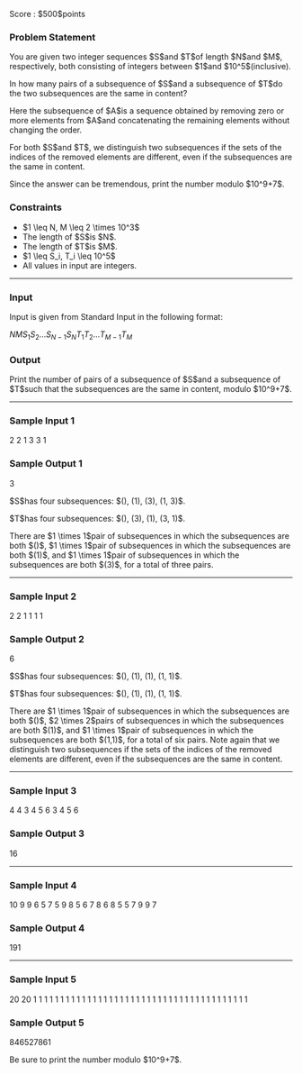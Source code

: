 
<div>

<span>

<span>

<p>
Score : $500$points
</p>

<div>

<section>

### **Problem Statement**

<p>
You are given two integer sequences $S$and $T$of length $N$and $M$, respectively, both consisting of integers between $1$and $10^5$(inclusive).
</p>

<p>
In how many pairs of a subsequence of $S$and a subsequence of $T$do the two subsequences are the same in content?
</p>

<p>
Here the subsequence of $A$is a sequence obtained by removing zero or more elements from $A$and concatenating the remaining elements without changing the order.
</p>

<p>
For both $S$and $T$, we distinguish two subsequences if the sets of the indices of the removed elements are different, even if the subsequences are the same in content.
</p>

<p>
Since the answer can be tremendous, print the number modulo $10^9+7$.
</p>

</section>

</div>

<div>

<section>

### **Constraints**

<ul>

<li>
$1 \leq N, M \leq 2 \times 10^3$
</li>

<li>
The length of $S$is $N$.
</li>

<li>
The length of $T$is $M$.     
</li>

<li>
$1 \leq S_i, T_i \leq 10^5$
</li>

<li>
All values in input are integers.
</li>

</ul>

</section>

</div>

---

<div>

<div>

<section>

### **Input**

<p>
Input is given from Standard Input in the following format:
</p>

<div>

$N$$M$$S_1$$S_2$$...$$S_{N-1}$$S_{N}$$T_1$$T_2$$...$$T_{M-1}$$T_{M}$
</div>

</section>

</div>

<div>

<section>

### **Output**

<p>
Print the number of pairs of a subsequence of $S$and a subsequence of $T$such that the subsequences are the same in content, modulo $10^9+7$.
</p>

</section>

</div>

</div>

---

<div>

<section>

### **Sample Input 1**

<div>

2 2
1 3
3 1

</div>

</section>

</div>

<div>

<section>

### **Sample Output 1**

<div>

3

</div>

<p>
$S$has four subsequences: $(), (1), (3), (1, 3)$.
</p>

<p>
$T$has four subsequences: $(), (3), (1), (3, 1)$.
</p>

<p>
There are $1 \times 1$pair of subsequences in which the subsequences are both $()$, $1 \times 1$pair of subsequences in which the subsequences are both $(1)$, and $1 \times 1$pair of subsequences in which the subsequences are both $(3)$, for a total of three pairs.
</p>

</section>

</div>

---

<div>

<section>

### **Sample Input 2**

<div>

2 2
1 1
1 1

</div>

</section>

</div>

<div>

<section>

### **Sample Output 2**

<div>

6

</div>

<p>
$S$has four subsequences: $(), (1), (1), (1, 1)$.
</p>

<p>
$T$has four subsequences: $(), (1), (1), (1, 1)$.
</p>

<p>
There are $1 \times 1$pair of subsequences in which the subsequences are both $()$, $2 \times 2$pairs of subsequences in which the subsequences are both $(1)$, and $1 \times 1$pair of subsequences in which the subsequences are both $(1,1)$, for a total of six pairs.
Note again that we distinguish two subsequences if the sets of the indices of the removed elements are different, even if the subsequences are the same in content.
</p>

</section>

</div>

---

<div>

<section>

### **Sample Input 3**

<div>

4 4
3 4 5 6
3 4 5 6

</div>

</section>

</div>

<div>

<section>

### **Sample Output 3**

<div>

16

</div>

</section>

</div>

---

<div>

<section>

### **Sample Input 4**

<div>

10 9
9 6 5 7 5 9 8 5 6 7
8 6 8 5 5 7 9 9 7

</div>

</section>

</div>

<div>

<section>

### **Sample Output 4**

<div>

191

</div>

</section>

</div>

---

<div>

<section>

### **Sample Input 5**

<div>

20 20
1 1 1 1 1 1 1 1 1 1 1 1 1 1 1 1 1 1 1 1
1 1 1 1 1 1 1 1 1 1 1 1 1 1 1 1 1 1 1 1

</div>

</section>

</div>

<div>

<section>

### **Sample Output 5**

<div>

846527861

</div>

<p>
Be sure to print the number modulo $10^9+7$.
</p>

</section>

</div>

</span>

</span>

</div>
